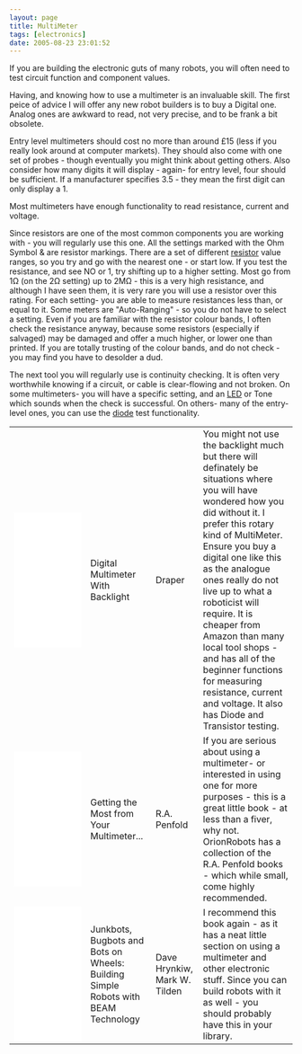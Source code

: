 ```yaml
---
layout: page
title: MultiMeter
tags: [electronics]
date: 2005-08-23 23:01:52
---
```

If you are building the electronic guts of many robots, you will often need to test circuit function and component values.

Having, and knowing how to use a multimeter is an invaluable skill.
The first peice of advice I will offer any new robot builders is to buy a Digital one.  Analog ones are awkward to read, not very precise, and to be frank a bit obsolete.

Entry level multimeters should cost no more than around £15 (less if you really look around at computer markets). They should also come with one set of probes - though eventually you might think about getting others. Also consider how many digits it will display - again- for entry level, four should be sufficient. If a manufacturer specifies 3.5 - they mean the first digit can only display a 1.

Most multimeters have enough functionality to read resistance, current and voltage.

Since resistors are one of the most common components you are working with - you will regularly use this one. All the settings marked with the Ohm Symbol &amp; are resistor markings. There are a set of different <a href="/wiki/resistor.html" title="Resistor">resistor</a> value ranges, so you try and go with the nearest one - or start low.  If you test the resistance, and see NO or 1, try shifting up to a higher setting.  Most go from 1&ohm; (on the 2&ohm; setting) up to 2M&ohm; - this is a very high resistance, and although I have seen them, it is very rare you will use a resistor over this rating. For each setting- you are able to measure resistances less than, or equal to it. Some meters are "Auto-Ranging" - so you do not have to select a setting. Even if you are familiar with the resistor colour bands, I often check the resistance anyway, because some resistors (especially if salvaged) may be damaged and offer a much higher, or lower one than printed. If you are totally trusting of the colour bands, and do not check - you may find you have to desolder a dud.

The next tool you will regularly use is continuity checking. It is often very worthwhile knowing if a circuit, or cable is clear-flowing and not broken. On some multimeters- you will have a specific setting, and an <a href="/wiki/led.html" title="Light Emitting Diode">LED</a> or Tone which sounds when the check is successful. On others- many of the entry-level ones, you can use the <a href="/wiki/diode.html" title="Diode">diode</a> test functionality.

<table class="normal" id="fancytable_1"> <tr> <td > <iframe style="width:120px;height:240px;" marginwidth="0" marginheight="0" scrolling="no" frameborder="0" src="//ws-eu.amazon-adsystem.com/widgets/q?ServiceVersion=20070822&OneJS=1&Operation=GetAdHtml&MarketPlace=GB&source=ss&ref=as_ss_li_til&ad_type=product_link&tracking_id=orionrobots-21&marketplace=amazon&region=GB&placement=B0001K9XKW&asins=B0001K9XKW&linkId=00e77171ba07087e01b1992e91c853a0&show_border=true&link_opens_in_new_window=true"></iframe> </td> <td >Digital Multimeter With Backlight</td> <td >Draper</td> <td >You might not use the backlight much but there will definately be situations where you will have wondered how you did without it. I prefer this rotary kind of MultiMeter. Ensure you buy a digital one like this as the analogue ones really do not live up to what a roboticist will require.  It is cheaper from Amazon than many local tool shops -  and has all of the beginner functions for measuring resistance, current and voltage. It also has Diode and Transistor testing.</td> </tr>
<tr> <td><iframe style="width:120px;height:240px;" marginwidth="0" marginheight="0" scrolling="no" frameborder="0" src="//ws-eu.amazon-adsystem.com/widgets/q?ServiceVersion=20070822&OneJS=1&Operation=GetAdHtml&MarketPlace=GB&source=ss&ref=as_ss_li_til&ad_type=product_link&tracking_id=orionrobots-21&marketplace=amazon&region=GB&placement=0859341844&asins=0859341844&linkId=525b73f8a0b0cef32617492bdb576890&show_border=true&link_opens_in_new_window=true"></iframe></td> <td>Getting the Most from Your Multimeter...</td> <td>R.A. Penfold</td> <td>If you are serious about using a multimeter- or interested in using one for more purposes - this is a great little book - at less than a fiver, why not. OrionRobots has a collection of the R.A. Penfold books - which while small, come highly recommended.</td> </tr>
<tr> <td ><iframe style="width:120px;height:240px;" marginwidth="0" marginheight="0" scrolling="no" frameborder="0" src="//ws-eu.amazon-adsystem.com/widgets/q?ServiceVersion=20070822&OneJS=1&Operation=GetAdHtml&MarketPlace=GB&source=ss&ref=as_ss_li_til&ad_type=product_link&tracking_id=orionrobots-21&marketplace=amazon&region=GB&placement=0072226013&asins=0072226013&linkId=5ae64635210d8d6d147aa09b8c74f5da&show_border=true&link_opens_in_new_window=true"></iframe></td> <td >Junkbots, Bugbots and Bots on Wheels: Building Simple Robots with BEAM Technology</td> <td > Dave Hrynkiw, Mark W. Tilden </td> <td > I recommend this book again - as it has a neat little section on using a multimeter and other electronic stuff. Since you can build robots with it as well - you should probably have this in your library.</td> </tr> </table>
